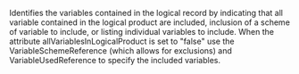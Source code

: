 Identifies the variables contained in the logical record by indicating that all variable contained in the logical product are included, inclusion of a scheme of variable to include, or listing individual variables to include. When the attribute allVariablesInLogicalProduct is set to "false" use the VariableSchemeReference (which allows for exclusions) and VariableUsedReference to specify the included variables.